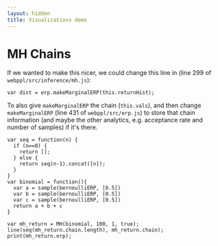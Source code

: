 ```yaml
---
layout: hidden
title: Visualizations demo
---
```


# MH Chains

If we wanted to make this nicer, we could change this line in (line 299 of `webppl/src/inference/mh.js`):

`var dist = erp.makeMarginalERP(this.returnHist);`

To also give `makeMarginalERP` the chain (`this.vals`), and then change `makeMarginalERP` (line 431 of `webppl/src/erp.js`) to store that chain information (and maybe the other analytics, e.g. acceptance rate and number of samples) if it's there.

~~~
var seq = function(n) {
  if (n==0) {
    return [];
  } else {
    return seq(n-1).concat([n]);
  }
}
var binomial = function(){
  var a = sample(bernoulliERP, [0.5])
  var b = sample(bernoulliERP, [0.5])
  var c = sample(bernoulliERP, [0.5])
  return a + b + c
}

var mh_return = MH(binomial, 100, 1, true);
line(seq(mh_return.chain.length), mh_return.chain);
print(mh_return.erp);
~~~